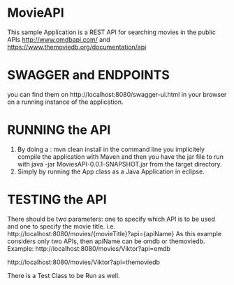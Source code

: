 # MovieAPI
This sample Application is a REST API for searching movies in the public APIs http://www.omdbapi.com/ and https://www.themoviedb.org/documentation/api

# SWAGGER and ENDPOINTS
you can find them on http://localhost:8080/swagger-ui.html in your browser on a running instance of the application.

# RUNNING the API
1. By doing a : mvn clean install in the command line you implicitely compile the application with Maven and then you have the jar file to run with java -jar MoviesAPI-0.0.1-SNAPSHOT.jar from the target directory.
2. Simply by running the App class as a Java Application in eclipse.

# TESTING the API
There should be two parameters: one to specify which API is to be used and one to specify the movie title. i.e. http://localhost:8080/movies/{movieTitle}?api={apiName}
As this example considers only two APIs, then apiName can be omdb or themoviedb.
Example: 
http://localhost:8080/movies/Viktor?api=omdb

http://localhost:8080/movies/Viktor?api=themoviedb

There is a Test Class to be Run as well.
